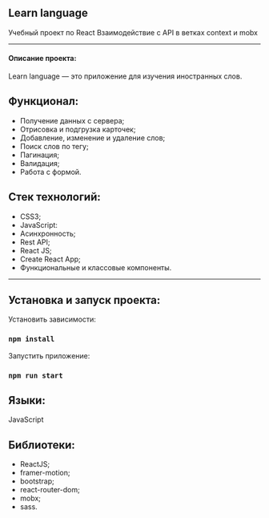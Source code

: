 <h2>Learn language</h2>
Учебный проект по React
Взаимодействие c API в ветках context и mobx

---

<h4>Описание проекта:</h4>
Learn language — это приложение для изучения иностранных слов.

Функционал:
---
* Получение данных с сервера;
* Отрисовка и подгрузка карточек;
* Добавление, изменение и удаление слов;
* Поиск слов по тегу;
* Пагинация;
* Валидация;
* Работа с формой.

Стек технологий:
---
* CSS3;
* JavaScript:
* Асинхронность;
* Rest API;
* React JS;
* Create React App;
* Функциональные и классовые компоненты.

---

Установка и запуск проекта:
---

Установить зависимости:

### `npm install`

Запустить приложение:

### `npm run start`

Языки:
---
JavaScript

Библиотеки:
---
- ReactJS;
- framer-motion;
- bootstrap;
- react-router-dom;
- mobx;
- sass.

